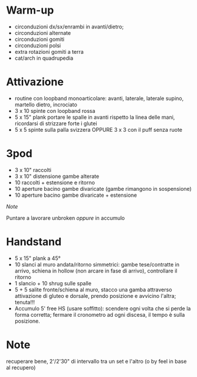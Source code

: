 # Warm-up

 * circonduzioni dx/sx/enrambi in avanti/dietro;
 * circonduzioni alternate
 * circonduzioni gomiti
 * circonduzioni polsi
 * extra rotazioni gomiti a terra
 * cat/arch in quadrupedia

# Attivazione

 * routine con loopband monoarticolare: avanti, laterale, laterale supino, martello dietro, incrociato
 * 3 x 10 spinte con loopband rossa
 * 5 x 15" plank portare le spalle in avanti rispetto la linea delle mani, ricordarsi di strizzare forte i glutei
 * 5 x 5 spinte sulla palla svizzera OPPURE 3 x 3 con il puff senza ruote

# 3pod

 * 3 x 10" raccolti
 * 3 x 10" distensione gambe alterate
 * 10 raccolti + estensione e ritorno
 * 10 aperture bacino gambe divaricate (gambe rimangono in sospensione)
 * 10 aperture bacino gambe divaricate + estensione

*Note*

Puntare a lavorare unbroken _oppure_ in accumulo

# Handstand

 * 5 x 15" plank a 45°
 * 10 slanci al muro andata/ritorno simmetrici: gambe tese/contratte in arrivo, schiena in hollow (non arcare in fase di arrivo), controllare il ritorno 
 * 1 slancio + 10 shrug sulle spalle
 * 5 + 5 salite fronte/schiena al muro, stacco una gamba attraverso attivazione di gluteo e dorsale, prendo posizione e avvicino l'altra; tenuta!!!
 * Accumulo 5' free HS (usare soffitto): scendere ogni volta che si perde la forma corretta; fermare il cronometro ad ogni discesa, il tempo è sulla posizione.

 # Note

recuperare bene, 2'/2'30" di intervallo tra un set e l'altro (o by feel in base al recupero)
